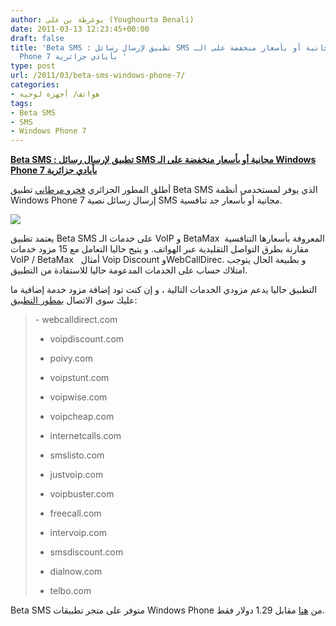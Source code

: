 ```yaml
---
author: يوغرطة بن علي (Youghourta Benali)
date: 2011-03-13 12:23:45+00:00
draft: false
title: 'Beta SMS : تطبيق لإرسال رسائل SMS مجانية أو بأسعار منخفضة على الـ Windows
  Phone 7 بأيادي جزائرية '
type: post
url: /2011/03/beta-sms-windows-phone-7/
categories:
- هواتف/ أجهزة لوحية
tags:
- Beta SMS
- SMS
- Windows Phone 7
---
```


[**Beta SMS : تطبيق لإرسال رسائل SMS مجانية أو بأسعار منخفضة على الـ Windows Phone 7 بأيادي جزائرية**](https://www.it-scoop.com/2011/03/beta-sms-windows-phone-7/)


أطلق المطور الجزائري [فخرو مرطاني](https://twitter.com/#!/martani_net) تطبيق Beta SMS الذي يوفر لمستخدمي أنظمة Windows Phone 7 إرسال رسائل نصية SMS مجانية أو بأسعار جد تنافسية.


[![](http://lh6.ggpht.com/_MIqc395dv38/TXuNu8n7E6I/AAAAAAAACnU/2Lqvrsl3-Gs/s1600/s1%5B2%5D.png)
](https://www.it-scoop.com/2011/03/beta-sms-windows-phone-7/)


يعتمد تطبيق Beta SMS على خدمات الـ VoIP و BetaMax  المعروفة بأسعارها التنافسية مقارنة بطرق التواصل التقليدية عبر الهواتف. و يتيح حاليا التعامل مع 15 مزود خدمات VoIP / BetaMax   أمثال Voip Discount وWebCallDirec. و بطبيعة الحال يتوجب امتلاك حساب على الخدمات المدعومة حاليا للاستفادة من التطبيق.

التطبيق حاليا يدعم مزودي الخدمات التالية ، و إن كنت تود إضافة مزود خدمة إضافية ما عليك سوى الاتصال [بمطور التطبيق](https://twitter.com/#!/martani_net):


<blockquote>- webcalldirect.com

- voipdiscount.com

- poivy.com

- voipstunt.com

- voipwise.com

- voipcheap.com

- internetcalls.com

- smslisto.com

- justvoip.com

- voipbuster.com

- freecall.com

- intervoip.com

- smsdiscount.com

- dialnow.com

- telbo.com</blockquote>


Beta SMS متوفر على متجر تطبيقات Windows Phone من [هنا](zune://navigate/?appID=b32c70b6-b127-e011-854c-00237de2db9e) مقابل 1.29 دولار فقط.







